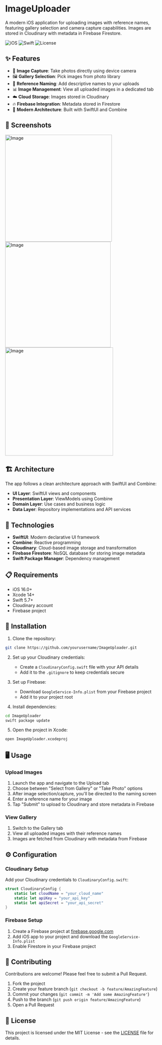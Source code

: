 # ImageUploader

A modern iOS application for uploading images with reference names, featuring gallery selection and camera capture capabilities. Images are stored in Cloudinary with metadata in Firebase Firestore.

![iOS](https://img.shields.io/badge/iOS-16.0%2B-blue)
![Swift](https://img.shields.io/badge/Swift-5.7-orange)
![License](https://img.shields.io/badge/License-MIT-green)

## ✨ Features

- 📸 **Image Capture**: Take photos directly using device camera
- 🖼️ **Gallery Selection**: Pick images from photo library
- 🔖 **Reference Naming**: Add descriptive names to your uploads
- 📊 **Image Management**: View all uploaded images in a dedicated tab
- ☁️ **Cloud Storage**: Images stored in Cloudinary
- 🔥 **Firebase Integration**: Metadata stored in Firestore
- 🚀 **Modern Architecture**: Built with SwiftUI and Combine

## 📱 Screenshots

<p float="left">
  <img width="342" alt="Image" src="https://github.com/user-attachments/assets/12c8f3af-4745-4a05-9e17-f62f63d181f5" />
  <img width="338" alt="Image" src="https://github.com/user-attachments/assets/097e8800-ec44-45e3-8c14-052946797b26" />
  <img width="346" alt="Image" src="https://github.com/user-attachments/assets/03d0216d-def8-4666-b712-0baa0d340e12" />
</p>

## 🏗️ Architecture

The app follows a clean architecture approach with SwiftUI and Combine:

- **UI Layer**: SwiftUI views and components
- **Presentation Layer**: ViewModels using Combine
- **Domain Layer**: Use cases and business logic
- **Data Layer**: Repository implementations and API services

## 🔧 Technologies

- **SwiftUI**: Modern declarative UI framework
- **Combine**: Reactive programming
- **Cloudinary**: Cloud-based image storage and transformation
- **Firebase Firestore**: NoSQL database for storing image metadata
- **Swift Package Manager**: Dependency management

## 📋 Requirements

- iOS 16.0+
- Xcode 14+
- Swift 5.7+
- Cloudinary account
- Firebase project

## 🚀 Installation

1. Clone the repository:
```bash
git clone https://github.com/yourusername/ImageUploader.git
```

2. Set up your Cloudinary credentials:
   - Create a `CloudinaryConfig.swift` file with your API details
   - Add it to the `.gitignore` to keep credentials secure

3. Set up Firebase:
   - Download `GoogleService-Info.plist` from your Firebase project
   - Add it to your project root

4. Install dependencies:
```bash
cd ImageUploader
swift package update
```

5. Open the project in Xcode:
```bash
open ImageUploader.xcodeproj
```

## 🖥️ Usage

### Upload Images

1. Launch the app and navigate to the Upload tab
2. Choose between "Select from Gallery" or "Take Photo" options
3. After image selection/capture, you'll be directed to the naming screen
4. Enter a reference name for your image
5. Tap "Submit" to upload to Cloudinary and store metadata in Firebase

### View Gallery

1. Switch to the Gallery tab
2. View all uploaded images with their reference names
3. Images are fetched from Cloudinary with metadata from Firebase

## ⚙️ Configuration

### Cloudinary Setup

Add your Cloudinary credentials to `CloudinaryConfig.swift`:

```swift
struct CloudinaryConfig {
    static let cloudName = "your_cloud_name"
    static let apiKey = "your_api_key"
    static let apiSecret = "your_api_secret"
}
```

### Firebase Setup

1. Create a Firebase project at [firebase.google.com](https://firebase.google.com)
2. Add iOS app to your project and download the `GoogleService-Info.plist`
3. Enable Firestore in your Firebase project

## 🤝 Contributing

Contributions are welcome! Please feel free to submit a Pull Request.

1. Fork the project
2. Create your feature branch (`git checkout -b feature/AmazingFeature`)
3. Commit your changes (`git commit -m 'Add some AmazingFeature'`)
4. Push to the branch (`git push origin feature/AmazingFeature`)
5. Open a Pull Request

## 📄 License

This project is licensed under the MIT License - see the [LICENSE](LICENSE) file for details.
